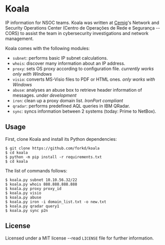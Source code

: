 # Koala
IP information for NSOC teams.  Koala was written at [Cemig](http://www.cemig.com.br)'s Network and Security Operations Center (Centro de Operações de Rede e Segurança -- CORS) to assist the team in cybersecurity investigations and network management.

Koala comes with the following modules:

* `subnet`: performs basic IP subnet calculations.
* `whois`: discover many information about an IP address.
* `proxy`: sets OS proxy according to configuration file. _currently works only with Windows_
* `visio`: converts MS-Visio files to PDF or HTML ones. _only works with Windows_
* `abuse`: analyses an abuse box to retrieve header information of messages. _under development_
* `iron`: clean up a proxy domain list. _IronPort compliant_
* `qradar`: performs predefined AQL queries in IBM QRadar.
* `sync`: syncs information between 2 systems (today: Prime to NetBox).


## Usage
First, clone Koala and install its Python dependencies:

```
$ git clone https://github.com/forkd/koala
$ cd koala
$ python -m pip install -r requirements.txt
$ cd koala
```

The list of commands follows:

```
$ koala.py subnet 10.10.56.32/22
$ koala.py whois 888.888.888.888
$ koala.py proxy proxy_id
$ koala.py visio
$ koala.py abuse
$ koala.py iron -i domain_list.txt -o new.txt
$ koala.py qradar query1
$ koala.py sync p2n
```

## License
Licensed under a MIT license --read `LICENSE` file for further information.